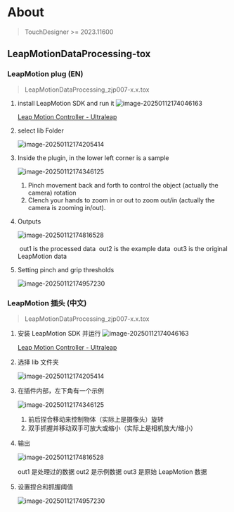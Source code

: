 # About

> TouchDesigner >= 2023.11600

## LeapMotionDataProcessing-tox

### LeapMotion plug (EN)

> LeapMotionDataProcessing_zjp007-x.x.tox

1. install LeapMotion SDK and run it ![image-20250112174046163](D:\Document\GitHub\new_media\TouchDesigner\imgs\image-20250112174046163.png)

   [Leap Motion Controller - Ultraleap](https://leap2.ultraleap.com/downloads/leap-motion-controller/)

2. select lib Folder

   ![image-20250112174205414](D:\Document\GitHub\new_media\TouchDesigner\imgs\image-20250112174205414.png)

3. Inside the plugin, in the lower left corner is a sample

   ![image-20250112174346125](D:\Document\GitHub\new_media\TouchDesigner\imgs\image-20250112174346125.png)

   1. Pinch movement back and forth to control the object (actually the camera) rotation
   2. Clench your hands to zoom in or out to zoom out/in (actually the camera is zooming in/out).

4. Outputs

   ![image-20250112174816528](D:\Document\GitHub\new_media\TouchDesigner\imgs\image-20250112174816528.png)

   ​														out1 is the processed data
   ​														out2 is the example data
   ​														out3 is the original LeapMotion data

5. Setting pinch and grip thresholds

   ![image-20250112174957230](D:\Document\GitHub\new_media\TouchDesigner\imgs\image-20250112174957230.png)



### LeapMotion 插头 (中文)

> LeapMotionDataProcessing_zjp007-x.x.tox

1. 安装 LeapMotion SDK 并运行 ![image-20250112174046163](D:\Document\GitHub\new_media\TouchDesigner\imgs\image-20250112174046163.png)

   [Leap Motion Controller - Ultraleap](https://leap2.ultraleap.com/downloads/leap-motion-controller/)

2. 选择 lib 文件夹

   ![image-20250112174205414](D:\Document\GitHub\new_media\TouchDesigner\imgs\image-20250112174205414.png)

3. 在插件内部，左下角有一个示例

   ![image-20250112174346125](D:\Document\GitHub\new_media\TouchDesigner\imgs\image-20250112174346125.png)

   1. 前后捏合移动来控制物体（实际上是摄像头）旋转
   2. 双手抓握并移动双手可放大或缩小（实际上是相机放大/缩小）

4. 输出

   ![image-20250112174816528](D:\Document\GitHub\new_media\TouchDesigner\imgs\image-20250112174816528.png)

   out1 是处理过的数据
   out2 是示例数据
   out3 是原始 LeapMotion 数据

5. 设置捏合和抓握阈值

   ![image-20250112174957230](D:\Document\GitHub\new_media\TouchDesigner\imgs\image-20250112174957230.png)
